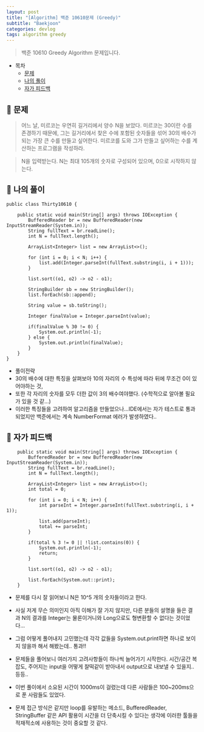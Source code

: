 ```yaml
---
layout: post
title: "[Algorithm] 백준 10610문제 (Greedy)"
subtitle: "Baekjoon"
categories: devlog
tags: algorithm greedy
---
```


> 백준 10610 Greedy Algorithm 문제입니다.

<!---more--->

- 목차
  - [문제](#-문제)
  - [나의 풀이](#-나의-풀이)
  - [자가 피드백](#-자가-피드백)

## 📌 문제

> 어느 날, 미르코는 우연히 길거리에서 양수 N을 보았다. 미르코는 30이란 수를 존경하기 때문에, 그는 길거리에서 찾은 수에 포함된 숫자들을 섞어 30의 배수가 되는 가장 큰 수를 만들고 싶어한다.
> 미르코를 도와 그가 만들고 싶어하는 수를 계산하는 프로그램을 작성하라.

> N을 입력받는다. N는 최대 105개의 숫자로 구성되어 있으며, 0으로 시작하지 않는다.

## 📌 나의 풀이

```
public class Thirty10610 {

    public static void main(String[] args) throws IOException {
        BufferedReader br = new BufferedReader(new InputStreamReader(System.in));
        String fullText = br.readLine();
        int N = fullText.length();

        ArrayList<Integer> list = new ArrayList<>();

        for (int i = 0; i < N; i++) {
            list.add(Integer.parseInt(fullText.substring(i, i + 1)));
        }

        list.sort((o1, o2) -> o2 - o1);

        StringBuilder sb = new StringBuilder();
        list.forEach(sb::append);

        String value = sb.toString();

        Integer finalValue = Integer.parseInt(value);

        if(finalValue % 30 != 0) {
            System.out.println(-1);
        } else {
            System.out.println(finalValue);
        }
    }
}
```

- 풀이전략
- 30의 배수에 대한 특징을 살펴보아 10의 자리의 수 특성에 따라 뒤에 무조건 0이 있어야하는 것,
- 또한 각 자리의 숫자를 모두 더한 값이 3의 배수여야했다. (수학적으로 알아볼 필요가 있을 것 같...)
- 이러한 특징들을 고려하여 알고리즘을 만들었으나...IDE에서는 자가 테스트로 통과되었지만 백준에서는 계속 NumberFormat 에러가 발생하였다..

## 📌 자가 피드백

```
    public static void main(String[] args) throws IOException {
        BufferedReader br = new BufferedReader(new InputStreamReader(System.in));
        String fullText = br.readLine();
        int N = fullText.length();

        ArrayList<Integer> list = new ArrayList<>();
        int total = 0;

        for (int i = 0; i < N; i++) {
            int parseInt = Integer.parseInt(fullText.substring(i, i + 1));

            list.add(parseInt);
            total += parseInt;
        }

        if(total % 3 != 0 || !list.contains(0)) {
            System.out.println(-1);
            return;
        }

        list.sort((o1, o2) -> o2 - o1);

        list.forEach(System.out::print);
    }
```

- 문제를 다시 잘 읽어보니 N은 10^5 개의 숫자들이라고 한다.
- 사실 저게 무슨 의미인지 아직 이해가 잘 가지 않지만, 다른 분들의 설명을 들은 결과 N의 결과를 Integer는 물론이거니와 Long으로도 형변환할 수 없다는 것이었다...
- 그럼 어떻게 풀어내지 고민했는데 각각 값들을 System.out.print하면 하나로 보이지 않을까 해서 해봤는데.. 통과!!

- 문제들을 풀어보니 여러가지 고려사항들이 하나씩 늘어가기 시작한다. 시간/공간 복잡도, 주어지는 input을 어떻게 찰떡같이 받아내서 output으로 내보낼 수 있을지.. 등등..
- 이번 풀이에서 소요된 시간이 1000ms이 걸렸는데 다른 사람들은 100~200ms으로 푼 사람들도 있었다.
- 문제 접근 방식은 같지만 loop를 유발하는 메소드, BufferedReader, StringBuffer 같은 API 활용이 시간을 더 단축시킬 수 있다는 생각에 이러한 툴들을 적재적소에 사용하는 것이 중요할 것 같다.
